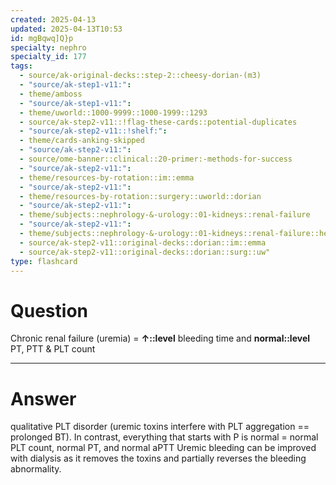 ```yaml
---
created: 2025-04-13
updated: 2025-04-13T10:53
id: mgBqwq]Q}p
specialty: nephro
specialty_id: 177
tags:
  - source/ak-original-decks::step-2::cheesy-dorian-(m3)
  - "source/ak-step1-v11:": 
  - theme/amboss
  - "source/ak-step1-v11:": 
  - theme/uworld::1000-9999::1000-1999::1293
  - source/ak-step2-v11::!flag-these-cards::potential-duplicates
  - "source/ak-step2-v11::!shelf:": 
  - theme/cards-anking-skipped
  - "source/ak-step2-v11:": 
  - source/ome-banner::clinical::20-primer:-methods-for-success
  - "source/ak-step2-v11:": 
  - theme/resources-by-rotation::im::emma
  - "source/ak-step2-v11:": 
  - theme/resources-by-rotation::surgery::uworld::dorian
  - "source/ak-step2-v11:": 
  - theme/subjects::nephrology-&-urology::01-kidneys::renal-failure
  - "source/ak-step2-v11:": 
  - theme/subjects::nephrology-&-urology::01-kidneys::renal-failure::hematology
  - source/ak-step2-v11::original-decks::dorian::im::emma
  - source/ak-step2-v11::original-decks::dorian::surg::uw"
type: flashcard
---
```


# Question
Chronic renal failure (uremia) = **↑::level** bleeding time and **normal::level** PT, PTT & PLT count

---

# Answer
qualitative PLT disorder (uremic toxins interfere with PLT aggregation == prolonged BT).  In contrast, everything that starts with P is normal = normal PLT count, normal PT, and normal aPTT   Uremic bleeding can be improved with dialysis as it removes the toxins and partially reverses the bleeding abnormality.